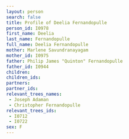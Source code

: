 ```yaml
---
layout: person
search: false
title: Profile of Deelia Fernandopulle
person_id: I0978
first_name: Deelia
last_name: Fernandopulle
full_name: Deelia Fernandopulle
mother: Marlene Savundranayagam
mother_id: I0975
father: Philip James "Quinton" Fernandopulle
father_id: I0944
children:
children_ids:
partners:
partner_ids:
relevant_trees_names:
 - Joseph Adaman
 - Christopher Fernandopulle
relevant_trees_ids:
 - I0712
 - I0722
sex: F
---
```


